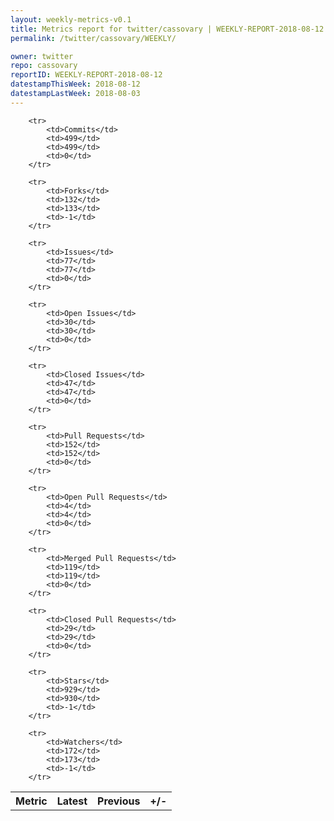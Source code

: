 ```yaml
---
layout: weekly-metrics-v0.1
title: Metrics report for twitter/cassovary | WEEKLY-REPORT-2018-08-12
permalink: /twitter/cassovary/WEEKLY/

owner: twitter
repo: cassovary
reportID: WEEKLY-REPORT-2018-08-12
datestampThisWeek: 2018-08-12
datestampLastWeek: 2018-08-03
---
```




<table style="width: 100%;">
    <tr>
        <th>Metric</th>
        <th>Latest</th>
        <th>Previous</th>
        <th>+/-</th>
    </tr>

        <tr>
            <td>Commits</td>
            <td>499</td>
            <td>499</td>
            <td>0</td>
        </tr>
        
        <tr>
            <td>Forks</td>
            <td>132</td>
            <td>133</td>
            <td>-1</td>
        </tr>
        
        <tr>
            <td>Issues</td>
            <td>77</td>
            <td>77</td>
            <td>0</td>
        </tr>
        
        <tr>
            <td>Open Issues</td>
            <td>30</td>
            <td>30</td>
            <td>0</td>
        </tr>
        
        <tr>
            <td>Closed Issues</td>
            <td>47</td>
            <td>47</td>
            <td>0</td>
        </tr>
        
        <tr>
            <td>Pull Requests</td>
            <td>152</td>
            <td>152</td>
            <td>0</td>
        </tr>
        
        <tr>
            <td>Open Pull Requests</td>
            <td>4</td>
            <td>4</td>
            <td>0</td>
        </tr>
        
        <tr>
            <td>Merged Pull Requests</td>
            <td>119</td>
            <td>119</td>
            <td>0</td>
        </tr>
        
        <tr>
            <td>Closed Pull Requests</td>
            <td>29</td>
            <td>29</td>
            <td>0</td>
        </tr>
        
        <tr>
            <td>Stars</td>
            <td>929</td>
            <td>930</td>
            <td>-1</td>
        </tr>
        
        <tr>
            <td>Watchers</td>
            <td>172</td>
            <td>173</td>
            <td>-1</td>
        </tr>
        
</table>
